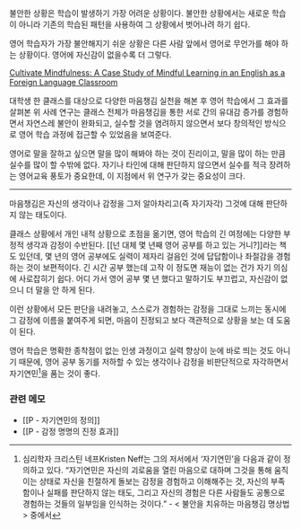 불안한 상황은 학습이 발생하기 가장 어려운 상황이다. 불안한 상황에서는 새로운 학습이 아니라 기존의 학습된 패턴을 사용하여 그 상황에서 벗어나려 하기 쉽다.

영어 학습자가 가장 불안해지기 쉬운 상황은 다른 사람 앞에서 영어로 무언가를 해야 하는 상황이다. 영어에 자신감이 없을수록 더 그렇다. 

[Cultivate Mindfulness: A Case Study of Mindful Learning in an English as a Foreign Language Classroom](http://iafor.org/archives/journals/iafor-journal-of-education/10.22492.ije.4.2.08.pdf)

대학생 한 클래스를 대상으로 다양한 마음챙김 실천을 해본 후 영어 학습에서 그 효과를 살펴본 위 사례 연구는 클래스 전체가 마음챙김을 통한 서로 간의 유대감 증가를 경험하면서 자연스레 불안이 완화되고, 실수할 것을 염려하지 않으면서 보다 창의적인 방식으로 영어 학습 과정에 접근할 수 있었음을 보여준다.

영어로 말을 잘하고 싶으면 말을 많이 해봐야 하는 것이 진리이고, 말을 많이 하는 만큼 실수를 많이 할 수밖에 없다. 자기나 타인에 대해 판단하지 않으면서 실수를 적극 장려하는 영어교육 풍토가 중요한데, 이 지점에서 위 연구가 갖는 중요성이 크다. 

---

마음챙김은 자신의 생각이나 감정을 그저 알아차리고(즉 자기자각) 그것에 대해 판단하지 않는 태도이다.  

클래스 상황에서 개인 내적 상황으로 초점을 옮기면, 영어 학습의 긴 여정에는 다양한 부정적 생각과 감정이 수반된다. [[넌 대체 몇 년째 영어 공부를 하고 있는 거니?]]라는 책도 있던데, 몇 년의 영어 공부에도 실력이 제자리 걸음인 것에 답답함이나 좌절감을 경험하는 것이 보편적이다. 긴 시간 공부 했는데 고작 이 정도면 재능이 없는 건가 자기 의심에 사로잡히기 쉽다. 어디 가서 영어 공부 몇 년 했다고 말하기도 부끄럽고, 자신감이 없으니 더 말을 안 하게 된다.

이런 상황에서 모든 판단을 내려놓고, 스스로가 경험하는 감정을 그대로 느끼는 동시에 그 감정에 이름을 붙여주게 되면, 마음이 진정되고 보다 객관적으로 상황을 보는 데 도움이 된다. 

영어 학습은 명확한 종착점이 없는 인생 과정이고 실력 향상이 눈에 바로 띄는 것도 아니기 때문에, 영어 공부 동기를 저하할 수 있는 생각이나 감정을 비판단적으로 자각하면서 자기연민[^1]을 품는 것이 좋다.

[^1]: 심리학자 크리스틴 네프Kristen Neff는 그의 저서에서 ‘자기연민’을 다음과 같이 정의하고 있다. “자기연민은 자신의 괴로움을 열린 마음으로 대하며 그것을 통해 움직이는 상태로 자신을 친절하게 돌보는 감정을 경험하고 이해해주는 것, 자신의 부족함이나 실패를 판단하지 않는 태도, 그리고 자신의 경험은 다른 사람들도 공통으로 경험하는 것들의 일부임을 인식하는 것이다.” - < 불안을 치유하는 마음챙김 명상법 > 중에서

### 관련 메모
- [[P - 자기연민의 정의]]
- [[P - 감정 명명의 진정 효과]]